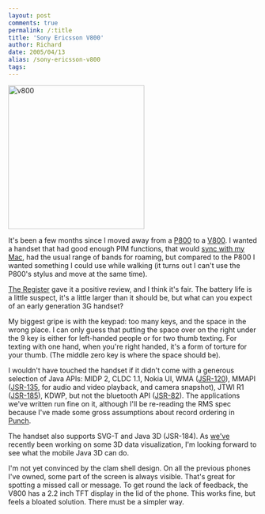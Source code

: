 ```yaml
---
layout: post
comments: true
permalink: /:title
title: 'Sony Ericsson V800'
author: Richard
date: 2005/04/13
alias: /sony-ericsson-v800
tags:
---
```


<a href="https://www.flickr.com/photos/d6y/2049223809" title="v800 by Richard Dallaway, on Flickr"><img src="https://farm3.staticflickr.com/2018/2049223809_f7394803c7_o.jpg" width="275" height="291" alt="v800"></a>

It's been a few months since I moved away from a [P800][] to a [V800][].
I wanted a handset that had good enough PIM functions, that would [sync
with my Mac][], had the usual range of bands for roaming, but compared
to the P800 I wanted something I could use while walking (it turns out I
can't use the P800's stylus and move at the same time).

[The Register][] gave it a positive review, and I think it's fair. The
battery life is a little suspect, it's a little larger than it should
be, but what can you expect of an early generation 3G handset?

My biggest gripe is with the keypad: too many keys, and the space in the
wrong place. I can only guess that putting the space over on the right
under the 9 key is either for left-handed people or for two thumb
texting. For texting with one hand, when you're right handed, it's a
form of torture for your thumb. (The middle zero key is where the space
should be).

I wouldn't have touched the handset if it didn't come with a generous
selection of Java APIs: MIDP 2, CLDC 1.1, Nokia UI, WMA ([JSR-120][]),
MMAPI ([JSR-135][], for audio and video playback, and camera snapshot),
JTWI R1 ([JSR-185][]), KDWP, but not the bluetooth API ([JSR-82][]). The
applications we've written run fine on it, although I'll be re-reading
the RMS spec because I've made some gross assumptions about record
ordering in [Punch][].

The handset also supports SVG-T and Java 3D (JSR-184). As [we've][]
recently been working on some 3D data visualization, I'm looking forward
to see what the mobile Java 3D can do.

I'm not yet convinced by the clam shell design. On all the previous
phones I've owned, some part of the screen is always visible. That's
great for spotting a missed call or message. To get round the lack of
feedback, the V800 has a 2.2 inch TFT display in the lid of the phone.
This works fine, but feels a bloated solution. There must be a simpler
way.


  [P800]: http://developer.sonyericsson.com/site/global/products/phones/p800/p800.jsp
  [V800]: http://developer.sonyericsson.com/site/global/products/phones/v800/p_v800.jsp
  [sync with my Mac]: http://www.macosxhints.com/article.php?story=20041118143359172&query=v800
  [The Register]: http://www.theregister.co.uk/2004/11/12/review_sony_ericsson_v800/
  [JSR-120]: http://www.jcp.org/aboutJava/communityprocess/final/jsr120/
  [JSR-135]: http://www.jcp.org/aboutJava/communityprocess/final/jsr135/
  [JSR-185]: http://www.jcp.org/aboutJava/communityprocess/final/jsr185/
  [JSR-82]: http://www.jcp.org/aboutJava/communityprocess/final/jsr082/
  [Punch]: http://punch.sf.net/
  [we've]: http://www.spiralarm.com/
